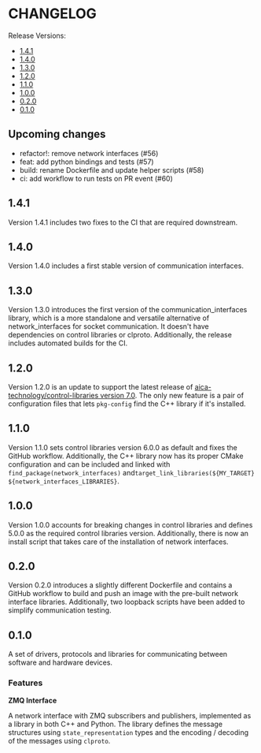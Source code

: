 # CHANGELOG

Release Versions:

- [1.4.1](#141)
- [1.4.0](#140)
- [1.3.0](#130)
- [1.2.0](#120)
- [1.1.0](#110)
- [1.0.0](#100)
- [0.2.0](#020)
- [0.1.0](#010)

## Upcoming changes

- refactor!: remove network interfaces (#56)
- feat: add python bindings and tests (#57)
- build: rename Dockerfile and update helper scripts (#58)
- ci: add workflow to run tests on PR event (#60)

## 1.4.1

Version 1.4.1 includes two fixes to the CI that are required downstream.

## 1.4.0

Version 1.4.0 includes a first stable version of communication interfaces.

## 1.3.0

Version 1.3.0 introduces the first version of the communication_interfaces library, which is a more standalone and
versatile alternative of network_interfaces for socket communication. It doesn't have dependencies on control libraries
or clproto. Additionally, the release includes automated builds for the CI.

## 1.2.0

Version 1.2.0 is an update to support the latest release of
[aica-technology/control-libraries version 7.0](https://github.com/aica-technology/control-libraries/releases/tag/v7.0.0).
The only new feature is a pair of configuration files that lets `pkg-config` find the C++ library if it's installed.

## 1.1.0

Version 1.1.0 sets control libraries version 6.0.0 as default and fixes the GitHub workflow. Additionally, the C++
library now has its proper CMake configuration and can be included and linked with `find_package(network_interfaces)`
and`target_link_libraries(${MY_TARGET} ${network_interfaces_LIBRARIES}`.

## 1.0.0

Version 1.0.0 accounts for breaking changes in control libraries and defines 5.0.0 as the required control libraries
version. Additionally, there is now an install script that takes care of the installation of network interfaces.

## 0.2.0

Version 0.2.0 introduces a slightly different Dockerfile and contains a GitHub workflow to build and push an image with
the pre-built network interface libraries. Additionally, two loopback scripts have been added to simplify communication
testing.

## 0.1.0

A set of drivers, protocols and libraries for communicating between software and hardware devices.

### Features

**ZMQ Interface**

A network interface with ZMQ subscribers and publishers, implemented as a library in both C++ and Python. The library
defines the message structures using `state_representation` types and the encoding / decoding of the messages
using `clproto`.
